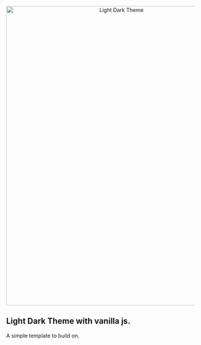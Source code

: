 <p align="center"><img src="https://user-images.githubusercontent.com/19915910/108702263-5f31de00-754c-11eb-9da3-112f1ac787d3.gif" alt="Light Dark Theme" height="800px" width="600px"/></p>

## Light Dark Theme with vanilla js.
A simple template to build on.
